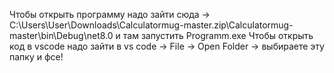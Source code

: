 Чтобы открыть программу надо зайти сюда -> C:\Users\User\Downloads\Calculatormug-master.zip\Calculatormug-master\bin\Debug\net8.0 и там запустить Programm.exe
Чтобы открыть код в vscode надо зайти в vs code -> File -> Open Folder -> выбираете эту папку и фсе!

